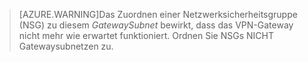  >[AZURE.WARNING]Das Zuordnen einer Netzwerksicherheitsgruppe (NSG) zu diesem *GatewaySubnet* bewirkt, dass das VPN-Gateway nicht mehr wie erwartet funktioniert. Ordnen Sie NSGs NICHT Gatewaysubnetzen zu.

<!---HONumber=Oct15_HO4-->